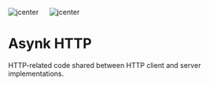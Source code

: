 ![jcenter](https://img.shields.io/badge/_jcenter_-0.0.0.8-6688ff.png?style=flat) &#x2003; ![jcenter](https://img.shields.io/badge/_Tests_-16/16-green.png?style=flat)
# Asynk HTTP
HTTP-related code shared between HTTP client and server implementations.